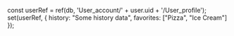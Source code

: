 
const userRef = ref(db, 'User_account/' + user.uid + '/User_profile');
set(userRef, {
    history: "Some history data",
    favorites: ["Pizza", "Ice Cream"]
});
